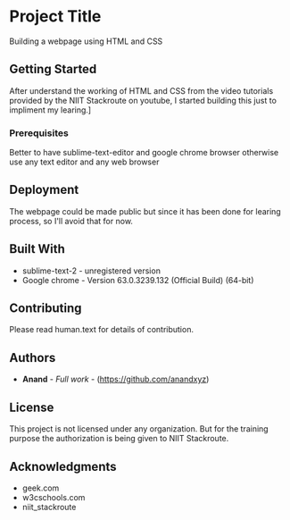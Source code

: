 # Project Title

Building a webpage using HTML and CSS

## Getting Started

After understand the working of HTML and CSS from the video tutorials provided by the NIIT Stackroute on youtube, I started building this just to impliment my learing.]

### Prerequisites

Better to have sublime-text-editor and google chrome browser
otherwise use any text editor and any web browser

## Deployment

The webpage could be made public but since it has been done for learing process, so I'll avoid that for now.

## Built With

* sublime-text-2 - unregistered version
* Google chrome - Version 63.0.3239.132 (Official Build) (64-bit)

## Contributing

Please read human.text for details of contribution.

## Authors

* **Anand** - *Full work* - (https://github.com/anandxyz)


## License

This project is not licensed under any organization. But for the training purpose the authorization is being given to NIIT Stackroute.

## Acknowledgments

* geek.com
* w3cschools.com
* niit_stackroute
